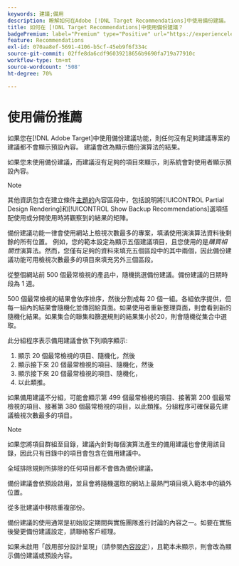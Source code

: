 ```yaml
---
keywords: 建議;備用
description: 瞭解如何在Adobe [!DNL Target Recommendations]中使用備份建議。
title: 如何在 [!DNL Target Recommendations]中使用備份建議？
badgePremium: label="Premium" type="Positive" url="https://experienceleague.adobe.com/docs/target/using/introduction/intro.html?lang=en#premium newtab=true" tooltip="檢視Target Premium包含的內容。"
feature: Recommendations
exl-id: 070aa8ef-5691-4106-b5cf-45eb9f6f334c
source-git-commit: 02ffe8da6cdf96039218656b9690fa719a77910c
workflow-type: tm+mt
source-wordcount: '508'
ht-degree: 70%

---
```


# 使用備份推薦

如果您在[!DNL Adobe Target]中使用備份建議功能，則任何沒有足夠建議專案的建議都不會顯示預設內容。 建議會改為顯示備份演算法的結果。

如果您未使用備份建議，而建議沒有足夠的項目來顯示，則系統會對使用者顯示預設內容。

>[!NOTE]
>
>其他資訊包含在建立條件[主題的](/help/main/c-recommendations/c-algorithms/create-new-algorithm.md#content)內容區段中，包括說明將[!UICONTROL Partial Design Rendering]和[!UICONTROL Show Backup Recommendations]選項搭配使用或分開使用時將觀察到的結果的矩陣。

備份建議功能一律會使用網站上檢視次數最多的專案，填滿使用演演算法資料後剩餘的所有位置。 例如，您的範本設定為顯示五個建議項目，且您使用的是&#x200B;*購買相關性*&#x200B;演算法。然而，您僅有足夠的資料來填充五個區段中的其中兩個，因此備份建議功能可用檢視次數最多的項目來填充另外三個區段。

從整個網站前 500 個最常檢視的產品中，隨機挑選備份建議。備份建議的日期時段為 1 週。

500 個最常檢視的結果會依序排序，然後分割成每 20 個一組。各組依序提供，但每一組內的結果會隨機化並傳回給頁面。如果使用者重新整理頁面，則會看到新的隨機化結果。如果集合的聯集和篩選規則的結果集小於20，則會隨機從集合中選取。

此分組程序表示備用建議會依下列順序顯示:

1. 顯示 20 個最常檢視的項目、隨機化，然後
1. 顯示接下來 20 個最常檢視的項目、隨機化，然後
1. 顯示接下來 20 個最常檢視的項目、隨機化，
1. 以此類推。

如果備用建議不分組，可能會顯示第 499 個最常檢視的項目、接著第 200 個最常檢視的項目、接著第 380 個最常檢視的項目，以此類推。分組程序可確保最先建議檢視次數最多的項目。

>[!NOTE]
>
>如果您將項目群組至目錄，建議內針對每個演算法產生的備用建議也會使用該目錄，因此只有目錄中的項目會包含在備用建議中。

全域排除規則所排除的任何項目都不會做為備份建議。

備份建議會依預設啟用，並且會將隨機選取的網站上最熱門項目填入範本中的額外位置。

從多批建議中移除重複部份。

備份建議的使用通常是初始設定期間與實施團隊進行討論的內容之一。如要在實施後變更備份建議設定，請聯絡客戶經理。

如果未啟用「啟用部分設計呈現」（請參閱[內容設定](/help/main/c-recommendations/c-algorithms/create-new-algorithm.md#content)），且範本未顯示，則會改為顯示備份建議或預設內容。
